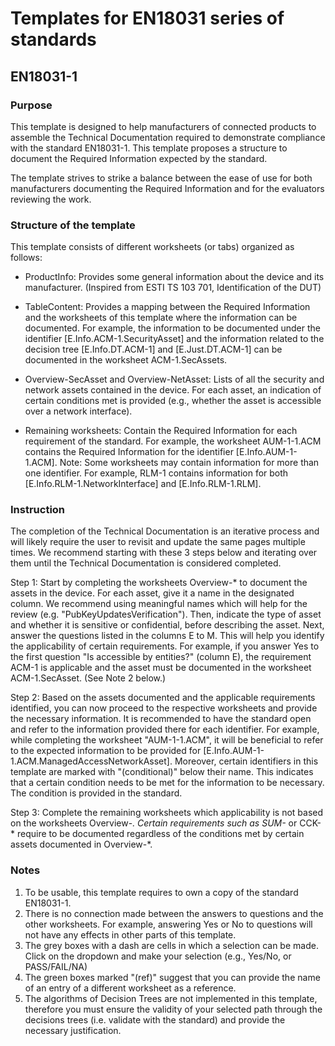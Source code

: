 # Templates for EN18031 series of standards

## EN18031-1

### Purpose
This template is designed to help manufacturers of connected products to assemble the Technical Documentation required to demonstrate compliance with the standard EN18031-1. This template proposes a structure to document the Required Information expected by the standard.

The template strives to strike a balance between the ease of use for both manufacturers documenting the Required Information and for the evaluators reviewing the work.

### Structure of the template
This template consists of different worksheets (or tabs) organized as follows:

- ProductInfo: Provides some general information about the device and its manufacturer. (Inspired from ESTI TS 103 701, Identification of the DUT)

- TableContent: Provides a mapping between the Required Information and the worksheets of this template where the information can be documented. For example, the information to be documented under the identifier [E.Info.ACM-1.SecurityAsset] and the information related to the decision tree [E.Info.DT.ACM-1] and [E.Just.DT.ACM-1] can be documented in the worksheet ACM-1.SecAssets.

- Overview-SecAsset and Overview-NetAsset: Lists of all the security and network assets contained in the device. For each asset, an indication of certain conditions met is provided (e.g., whether the asset is accessible over a network interface).

- Remaining worksheets: Contain the Required Information for each requirement of the standard. For example, the worksheet AUM-1-1.ACM contains the Required Information for the identifier [E.Info.AUM-1-1.ACM].
Note: Some worksheets may contain information for more than one identifier. For example, RLM-1 contains information for both [E.Info.RLM-1.NetworkInterface] and [E.Info.RLM-1.RLM].

### Instruction
The completion of the Technical Documentation is an iterative process and will likely require the user to revisit and update the same pages multiple times.
We recommend starting with these 3 steps below and iterating over them until the Technical Documentation is considered completed.

Step 1: Start by completing the worksheets Overview-* to document the assets in the device. 
For each asset, give it a name in the designated column. We recommend using meaningful names which will help for the review (e.g. "PubKeyUpdatesVerification"). Then, indicate the type of asset and whether it is sensitive or confidential, before describing the asset.
Next, answer the questions listed in the columns E to M. This will help you identify the applicability of certain requirements. For example, if you answer Yes to the first question "Is accessible by entities?" (column E), the requirement ACM-1 is applicable and the asset must be documented in the worksheet ACM-1.SecAsset. (See Note 2 below.)

Step 2: Based on the assets documented and the applicable requirements identified, you can now proceed to the respective worksheets and provide the necessary information. It is recommended to have the standard open and refer to the information provided there for each identifier. For example, while completing the worksheet "AUM-1-1.ACM", it will be beneficial to refer to the expected information to be provided for [E.Info.AUM-1-1.ACM.ManagedAccessNetworkAsset]. Moreover, certain identifiers in this template are marked with "(conditional)" below their name. This indicates that a certain condition needs to be met for the information to be necessary. The condition is provided in the standard.

Step 3: Complete the remaining worksheets which applicability is not based on the worksheets Overview-*. Certain requirements such as SUM-* or CCK-*  require to be documented regardless of the conditions met by certain assets documented in Overview-*.

### Notes
1. To be usable, this template requires to own a copy of the standard EN18031-1.
2. There is no connection made between the answers to questions and the other worksheets. For example, answering Yes or No to questions will not have any effects in other parts of this template. 
3. The grey boxes with a dash are cells in which a selection can be made. Click on the dropdown and make your selection (e.g., Yes/No, or PASS/FAIL/NA)
4. The green boxes marked "(ref)" suggest that you can provide the name of an entry of a different worksheet as a reference. 
5. The algorithms of Decision Trees are not implemented in this template, therefore you must ensure the validity of your selected path through the decisions trees (i.e. validate with the standard) and provide the necessary justification.
